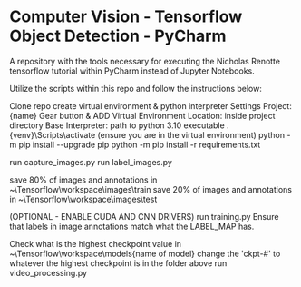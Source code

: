 # Computer Vision - Tensorflow Object Detection - PyCharm
A repository with the tools necessary for executing the Nicholas Renotte tensorflow tutorial within PyCharm instead of Jupyter Notebooks.

Utilize the scripts within this repo and follow the instructions below:

Clone repo
create virtual environment & python interpreter
	Settings
	Project: {name}
	Gear button & ADD
		Virtual Environment
		Location: inside project directory
		Base Interpreter: path to python 3.10 executable
.\{venv}\Scripts\activate
(ensure you are in the virtual environment)
python -m pip install --upgrade pip
python -m pip install -r requirements.txt

run capture_images.py
run label_images.py

save 80% of images and annotations in ~\Tensorflow\workspace\images\train
save 20% of images and annotations in ~\Tensorflow\workspace\images\test

(OPTIONAL - ENABLE CUDA AND CNN DRIVERS)
run training.py
Ensure that labels in image annotations match what the LABEL_MAP has.

Check what is the highest checkpoint value in ~\Tensorflow\workspace\models\{name of model}
change the 'ckpt-#' to whatever the highest checkpoint is in the folder above
run video_processing.py